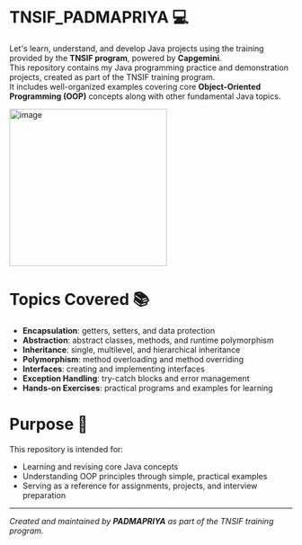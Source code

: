 # TNSIF_PADMAPRIYA 💻

Let's learn, understand, and develop Java projects using the training provided by the **TNSIF program**, powered by **Capgemini**.  
This repository contains my Java programming practice and demonstration projects, created as part of the TNSIF training program.  
It includes well-organized examples covering core **Object-Oriented Programming (OOP)** concepts along with other fundamental Java topics. 

<img width="280" height="280" alt="image" src="https://github.com/user-attachments/assets/02da1374-8f25-4419-9708-c22a2238967c" />

# Topics Covered 📚

- **Encapsulation**: getters, setters, and data protection  
- **Abstraction**: abstract classes, methods, and runtime polymorphism  
- **Inheritance**: single, multilevel, and hierarchical inheritance  
- **Polymorphism**: method overloading and method overriding  
- **Interfaces**: creating and implementing interfaces  
- **Exception Handling**: try-catch blocks and error management  
- **Hands-on Exercises**: practical programs and examples for learning  

# Purpose 🎯

This repository is intended for:  

- Learning and revising core Java concepts  
- Understanding OOP principles through simple, practical examples  
- Serving as a reference for assignments, projects, and interview preparation


---

*Created and maintained by **PADMAPRIYA** as part of the TNSIF training program.*

